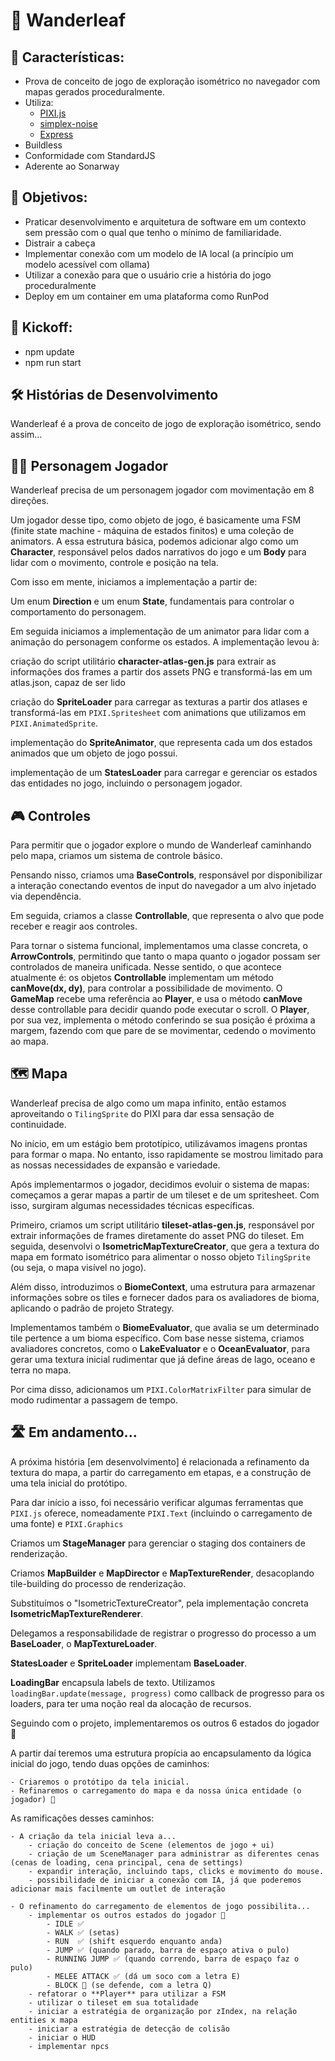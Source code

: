 # 🌿 Wanderleaf

## 📝 Características:
- Prova de conceito de jogo de exploração isométrico no navegador com mapas gerados proceduralmente.
- Utiliza: 
    - [PIXI.js](https://www.pixijs.com)
    - [simplex-noise](https://www.npmjs.com/package/simplex-noise)
    - [Express](https://expressjs.com/)
- Buildless
- Conformidade com StandardJS
- Aderente ao Sonarway

## 🎯 Objetivos:
- Praticar desenvolvimento e arquitetura de software em um contexto sem pressão com o qual que tenho o mínimo de familiaridade.
- Distrair a cabeça
- Implementar conexão com um modelo de IA local (a princípio um modelo acessível com ollama)
- Utilizar a conexão para que o usuário crie a história do jogo proceduralmente
- Deploy em um container em uma plataforma como RunPod

## 🚀 Kickoff:
 - npm update
 - npm run start

## 🛠️ Histórias de Desenvolvimento
Wanderleaf é a prova de conceito de jogo de exploração isométrico, sendo assim...

## 🧙‍♂️ Personagem Jogador
Wanderleaf precisa de um personagem jogador com movimentação em 8 direções.

Um jogador desse tipo, como objeto de jogo, é basicamente uma FSM (finite state machine - máquina de estados finitos) e uma coleção de animators. A essa estrutura básica, podemos adicionar algo como um **Character**, responsável pelos dados narrativos do jogo e um **Body** para lidar com o movimento, controle e posição na tela.

Com isso em mente, iniciamos a implementação a partir de:

Um enum  **Direction** e um enum **State**, fundamentais para controlar o comportamento do personagem.

Em seguida iniciamos a implementação de um animator para lidar com a animação do personagem conforme os estados. A implementação levou à:

criação do script utilitário **character-atlas-gen.js** para extrair as informações dos frames a partir dos assets PNG e transformá-las em um atlas.json, capaz de ser lido

criação do **SpriteLoader** para carregar as texturas a partir dos atlases e transformá-las em `PIXI.Spritesheet` com animations que utilizamos em `PIXI.AnimatedSprite`.

implementação do **SpriteAnimator**, que representa cada um dos estados animados que um objeto de jogo possui.

implementação de um **StatesLoader** para carregar e gerenciar os estados das entidades no jogo, incluindo o personagem jogador.


## 🎮 Controles
Para permitir que o jogador explore o mundo de Wanderleaf caminhando pelo mapa, criamos um sistema de controle básico.

Pensando nisso, criamos uma **BaseControls**, responsável por disponibilizar a interação conectando eventos de input do navegador a um alvo injetado via dependência.

Em seguida, criamos a classe **Controllable**, que representa o alvo que pode receber e reagir aos controles.

Para tornar o sistema funcional, implementamos uma classe concreta, o **ArrowControls**, permitindo que tanto o mapa quanto o jogador possam ser controlados de maneira unificada. Nesse sentido, o que acontece atualmente é: 
os objetos **Controllable** implementam um método **canMove(dx, dy)**, para controlar a possibilidade de movimento. O **GameMap** recebe uma referência ao **Player**, e usa o método **canMove** desse controllable para decidir quando pode executar o scroll. O **Player**, por sua vez, implementa o método conferindo se sua posição é próxima a margem, fazendo com que pare de se movimentar, cedendo o movimento ao mapa.


## 🗺️ Mapa
Wanderleaf precisa de algo como um mapa infinito, então estamos aproveitando o `TilingSprite` do PIXI para dar essa sensação de continuidade.

No início, em um estágio bem prototípico, utilizávamos imagens prontas para formar o mapa. No entanto, isso rapidamente se mostrou limitado para as nossas necessidades de expansão e variedade.

Após implementarmos o jogador, decidimos evoluir o sistema de mapas: começamos a gerar mapas a partir de um tileset e de um spritesheet. Com isso, surgiram algumas necessidades técnicas específicas.

Primeiro, criamos um script utilitário **tileset-atlas-gen.js**, responsável por extrair informações de frames diretamente do asset PNG do tileset. Em seguida, desenvolvi o **IsometricMapTextureCreator**, que gera a textura do mapa em formato isométrico para alimentar o nosso objeto `TilingSprite` (ou seja, o mapa visível no jogo).

Além disso, introduzimos o **BiomeContext**, uma estrutura para armazenar informações sobre os tiles e fornecer dados para os avaliadores de bioma, aplicando o padrão de projeto Strategy.

Implementamos também o **BiomeEvaluator**, que avalia se um determinado tile pertence a um bioma específico. Com base nesse sistema, criamos avaliadores concretos, como o **LakeEvaluator** e o **OceanEvaluator**, para gerar uma textura inicial rudimentar que já define áreas de lago, oceano e terra no mapa.

Por cima disso, adicionamos um `PIXI.ColorMatrixFilter` para simular de modo rudimentar a passagem de tempo.

## 🛣️ Em andamento...

A próxima história [em desenvolvimento] é relacionada a refinamento da textura do mapa, a partir do carregamento em etapas, e a construção de uma tela inicial do protótipo.

Para dar início a isso, foi necessário verificar algumas ferramentas que `PIXI.js` oferece, nomeadamente `PIXI.Text` (incluindo o carregamento de uma fonte) e `PIXI.Graphics`

Criamos um **StageManager** para gerenciar o staging dos containers de renderização.

Criamos **MapBuilder** e **MapDirector** e **MapTextureRender**, desacoplando tile-building do processo de renderização. 

Substituímos o "IsometricTextureCreator", pela implementação concreta **IsometricMapTextureRenderer**.

Delegamos a responsabilidade de registrar o progresso do processo a um **BaseLoader**, o **MapTextureLoader**.

**StatesLoader** e **SpriteLoader** implementam **BaseLoader**.

**LoadingBar** encapsula labels de texto. Utilizamos `loadingBar.update(message, progress)` como callback de progresso para os loaders, para ter uma noção real da alocação de recursos.

Seguindo com o projeto, implementaremos os outros 6 estados do jogador 🔨


A partir daí teremos uma estrutura propícia ao encapsulamento da lógica inicial do jogo, tendo duas opções de caminhos:

    - Criaremos o protótipo da tela inicial.
    - Refinaremos o carregamento do mapa e da nossa única entidade (o jogador) 🔨

As ramificações desses caminhos:

    - A criação da tela inicial leva a...
        - criação do conceito de Scene (elementos de jogo + ui)
        - criação de um SceneManager para administrar as diferentes cenas (cenas de loading, cena principal, cena de settings)
        - expandir interação, incluindo taps, clicks e movimento do mouse.
        - possibilidade de iniciar a conexão com IA, já que poderemos adicionar mais facilmente um outlet de interação
    
    - O refinamento do carregamento de elementos de jogo possibilita...
        - implementar os outros estados do jogador 🔨
            - IDLE ✅
            - WALK ✅ (setas)
            - RUN  ✅ (shift esquerdo enquanto anda)
            - JUMP ✅ (quando parado, barra de espaço ativa o pulo)
            - RUNNING JUMP ✅ (quando correndo, barra de espaço faz o pulo)
            - MELEE ATTACK ✅ (dá um soco com a letra E)
            - BLOCK 🔨 (se defende, com a letra Q)
        - refatorar o **Player** para utilizar a FSM
        - utilizar o tileset em sua totalidade
        - iniciar a estratégia de organização por zIndex, na relação entities x mapa
        - iniciar a estratégia de detecção de colisão
        - iniciar o HUD
        - implementar npcs

